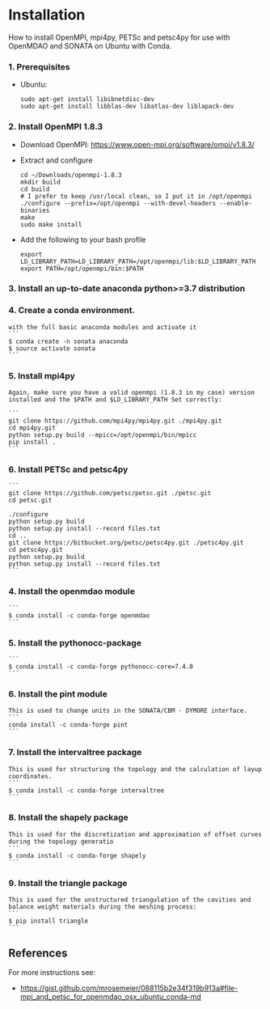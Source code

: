 # Installation
How to install OpenMPI, mpi4py, PETSc and petsc4py for use with OpenMDAO and SONATA on Ubuntu with Conda.

### 1. Prerequisites
  - Ubuntu:
  
    ```
    sudo apt-get install libibnetdisc-dev
    sudo apt-get install libblas-dev libatlas-dev liblapack-dev
    ```

### 2. Install OpenMPI 1.8.3

  - Download OpenMPI: https://www.open-mpi.org/software/ompi/v1.8.3/
  
  - Extract and configure
      ```
      cd ~/Downloads/openmpi-1.8.3
      mkdir build
      cd build
      # I prefer to keep /usr/local clean, so I put it in /opt/openmpi
      ./configure --prefix=/opt/openmpi --with-devel-headers --enable-binaries
      make
      sudo make install
      ```
      
  - Add the following to your bash profile  
      ```
      export LD_LIBRARY_PATH=LD_LIBRARY_PATH=/opt/openmpi/lib:$LD_LIBRARY_PATH
      export PATH=/opt/openmpi/bin:$PATH
      ```


### 3. Install an up-to-date anaconda python>=3.7 distribution

### 4. Create a conda environment.
	with the full basic anaconda modules and activate it
    ```
    $ conda create -n sonata anaconda
    $ source activate sonata
    ```

### 5. Install mpi4py
    Again, make sure you have a valid openmpi (1.8.3 in my case) version
    installed and the $PATH and $LD_LIBRARY_PATH Set correctly:

    ```
    git clone https://github.com/mpi4py/mpi4py.git ./mpi4py.git
    cd mpi4py.git
    python setup.py build --mpicc=/opt/openmpi/bin/mpicc               
    pip install .
    ```

### 6. Install PETSc and petsc4py
    ```
    git clone https://github.com/petsc/petsc.git ./petsc.git
    cd petsc.git
    
    ./configure
    python setup.py build
    python setup.py install --record files.txt
    cd ..
    git clone https://bitbucket.org/petsc/petsc4py.git ./petsc4py.git
    cd petsc4py.git
    python setup.py build
    python setup.py install --record files.txt
    ```

### 4. Install the openmdao module
    ```
    $ conda install -c conda-forge openmdao
    ```

### 5. Install the pythonocc-package
    ```
    $ conda install -c conda-forge pythonocc-core=7.4.0
    ```
    
### 6. Install the pint module
	This is used to change units in the SONATA/CBM - DYMORE interface.
    ```
    conda install -c conda-forge pint
    ```

### 7. Install the intervaltree package
	This is used for structuring the topology and the calculation of layup coordinates.
    ```
    $ conda install -c conda-forge intervaltree
    ```

### 8. Install the shapely package
	This is used for the discretization and approximation of offset curves during the topology generatio
    ```
    $ conda install -c conda-forge shapely
    ```

### 9. Install the triangle package
	This is used for the unstructured triangulation of the cavities and balance weight materials during the meshing process:
    ```
    $ pip install triangle
    ```

## References
For more instructions see:
 - https://gist.github.com/mrosemeier/088115b2e34f319b913a#file-mpi_and_petsc_for_openmdao_osx_ubuntu_conda-md
 
